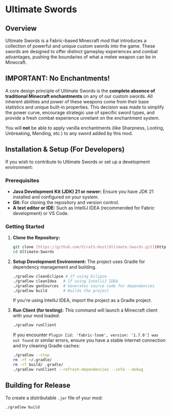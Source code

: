 # Ultimate Swords

## Overview

Ultimate Swords is a Fabric-based Minecraft mod that introduces a collection of powerful and unique custom swords into the game. These swords are designed to offer distinct gameplay experiences and combat advantages, pushing the boundaries of what a melee weapon can be in Minecraft.

## IMPORTANT: No Enchantments!

A core design principle of Ultimate Swords is the **complete absence of traditional Minecraft enchantments** on any of our custom swords. All inherent abilities and power of these weapons come from their base statistics and unique built-in properties. This decision was made to simplify the power curve, encourage strategic use of specific sword types, and provide a fresh combat experience unreliant on the enchantment system.

You will **not** be able to apply vanilla enchantments (like Sharpness, Looting, Unbreaking, Mending, etc.) to any sword added by this mod.

## Installation & Setup (For Developers)

If you wish to contribute to Ultimate Swords or set up a development environment:

### Prerequisites

* **Java Development Kit (JDK) 21 or newer:** Ensure you have JDK 21 installed and configured on your system.
* **Git:** For cloning the repository and version control.
* **A text editor or IDE:** Such as IntelliJ IDEA (recommended for Fabric development) or VS Code.

### Getting Started

1.  **Clone the Repository:**
    ```bash
    git clone [https://github.com/ViratS-best/Ultimate-Swords.git](https://github.com/ViratS-best/Ultimate-Swords.git)
    cd Ultimate-Swords
    ```

2.  **Setup Development Environment:**
    The project uses Gradle for dependency management and building.
    ```bash
    ./gradlew cleanEclipse # If using Eclipse
    ./gradlew cleanIdea   # If using IntelliJ IDEA
    ./gradlew genSources  # Generates source code for dependencies
    ./gradlew build       # Builds the project
    ```
    If you're using IntelliJ IDEA, import the project as a Gradle project.

3.  **Run Client (for testing):**
    This command will launch a Minecraft client with your mod loaded.
    ```bash
    ./gradlew runClient
    ```
    If you encounter `Plugin [id: 'fabric-loom', version: '1.7.0'] was not found` or similar errors, ensure you have a stable internet connection and try cleaning Gradle caches:
    ```bash
    ./gradlew --stop
    rm -rf ~/.gradle/
    rm -rf build/ .gradle/
    ./gradlew runClient --refresh-dependencies --info --debug
    ```

## Building for Release

To create a distributable `.jar` file of your mod:

```bash
./gradlew build
